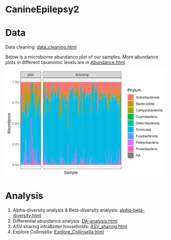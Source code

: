 # CanineEpilepsy2

# Data

Data cleaning: [data_cleaning.html](https://yixuan39.github.io/CanineEpilepsy2/code/data_cleaning.html) 

Below is a microbiome abundance plot of our samples. More abundance plots in different taxanomic levels are in  [Abundance.html](https://yixuan39.github.io/CanineEpilepsy2/code/Abundance.html) 

![](https://github.com/Yixuan39/CanineEpilepsy2/blob/main/figures/abundance_phylum.png)

# Analysis

1. Alpha-diversity analysis & Beta-diversity analysis:  [alpha-beta-diversity.html](https://yixuan39.github.io/CanineEpilepsy2/code/alpha-beta-diversity.html) 
2. Differential abundance analysis:  [DA-analysis.html](https://yixuan39.github.io/CanineEpilepsy2/code/DA-analysis.html) 
3. ASV sharing intra&inter households: [ASV_sharing.html](https://yixuan39.github.io/CanineEpilepsy2/code/ASV_sharing.html) 
4. Explore Collinsella: [Explore_Collinsella.html](https://yixuan39.github.io/CanineEpilepsy2/code/Explore_Collinsella.html) 
